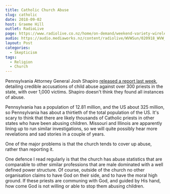 ```yaml
---
title: Catholic Church Abuse
slug: catholic
date: 2018-09-02
host: Graeme Hill
outlet: RadioLive
page: https://www.radiolive.co.nz/home/on-demand/weekend-variety-wireless/2018/08/skeptical-thoughts--preaching-in-schools-and-allergy-expo-sed-.html
audio: https://audio.mediaworks.nz/content/radiolive/WVWSun/020918_WVW_Skepticalthoughts.mp3
layout: Post
categories:
  - Skepticism
tags:
  - Religion
  - Church
---
```


Pennsylvania Attorney General Josh Shapiro [released a report last week](https://www.usatoday.com/story/news/world/2018/08/28/priest-abuse-prosecutor-vatican-knew-priest-abuse-cover-up/1122098002/), detailing credible accusations of child abuse against over 300 priests in the state, with over 1,000 victims. Shapiro doesn't think they found all instances of abuse.

<!-- more -->

Pennsylvania has a population of 12.81 million, and the US about 325 million, so Pennsylvania has about a thirtieth of the total population of the US. It's scary to think that there are likely thousands of Catholic priests in other states who have been abusing children. Missouri and Illinois are apparently lining up to run similar investigations, so we will quite possibly hear more revelations and sad stories in a couple of years.

One of the major problems is that the church tends to cover up abuse, rather than reporting it.

One defence I read regularly is that the church has abuse statistics that are comparable to other similar professions that are male dominated with a well defined power structure. Of course, outside of the church no other organisation claims to have God on their side, and to have the moral high ground. If these priests are communing with God, and guided by His hand, how come God is not willing or able to stop them abusing children.
